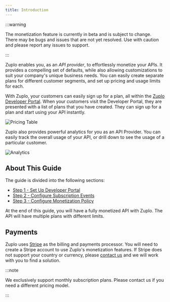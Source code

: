 ```yaml
---
title: Introduction
---
```


:::warning

The monetization feature is currently in beta and is subject to change. There
may be bugs and issues that are not yet resolved. Use with caution and please
report any issues to support.

:::

Zuplo enables you, as an _API provider_, to effortlessly monetize your APIs. It
provides a compelling set of defaults, while also allowing customizations to
suit your company's unique business needs. You can easily create separate plans
for different customer segments, and set up pricing and usage limits for each.

With Zuplo, your customers can easily sign up for a plan, all within the
[Zuplo Developer Portal](/docs/articles/developer-portal.md). When your
customers visit the Developer Portal, they are presented with a list of plans
that you have created. They can sign up for a plan and start using your API
instantly.

![Pricing Table](../../public/media/monetization-dev-portal-setup/image.png)

Zuplo also provides powerful analytics for you as an API Provider. You can
easily track the overall usage of your API, or drill down to see the usage of a
particular customer.

![Analytics](https://cdn.zuplo.com/assets/353fb3d5-f019-443b-92d6-a4127814b1f0.png)

## About This Guide

The guide is divided into the following sections:

- [Step 1 - Set Up Developer Portal](/docs/articles/monetization-dev-portal-setup.md)
- [Step 2 - Configure Subscription Events](/docs/articles/monetization-webhook-setup.md)
- [Step 3 - Configure Monetization Policy](/docs/articles/monetization-policy-setup.md)

At the end of this guide, you will have a fully monetized API with Zuplo. The
API will have multiple plans with different limits.

## Payments

Zuplo uses [Stripe](https://stripe.com) as the billing and payments processor.
You will need to create a Stripe account to use Zuplo's monetization features.
If Stripe does not support your country or currency, please
[contact us](https://discord.zuplo.com) and we will work with you to find a
solution.

:::note

We exclusively support monthly subscription plans. Please contact us if you need
a different pricing model.

:::
